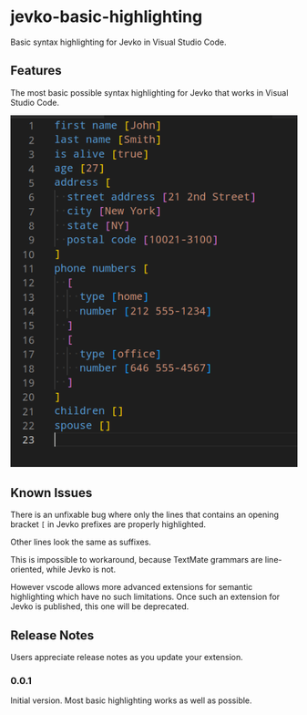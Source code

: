 # jevko-basic-highlighting

Basic syntax highlighting for Jevko in Visual Studio Code.

## Features

The most basic possible syntax highlighting for Jevko that works in Visual Studio Code.

![screenshot](screenshot.png)

<!-- ## Requirements

If you have any requirements or dependencies, add a section describing those and how to install and configure them. -->

<!-- ## Extension Settings

Include if your extension adds any VS Code settings through the `contributes.configuration` extension point.

For example:

This extension contributes the following settings:

* `myExtension.enable`: enable/disable this extension
* `myExtension.thing`: set to `blah` to do something -->

## Known Issues

There is an unfixable bug where only the lines that contains an opening bracket `[` in Jevko prefixes are properly highlighted.

Other lines look the same as suffixes.

This is impossible to workaround, because TextMate grammars are line-oriented, while Jevko is not.

However vscode allows more advanced extensions for semantic highlighting which have no such limitations. Once such an extension for Jevko is published, this one will be deprecated.

## Release Notes

Users appreciate release notes as you update your extension.

### 0.0.1

Initial version. Most basic highlighting works as well as possible.